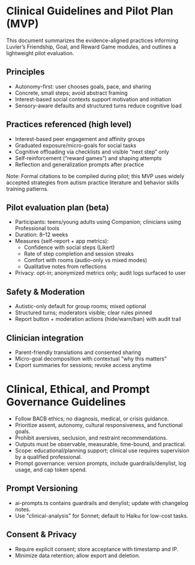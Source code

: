 # Clinical Guidelines and Pilot Plan (MVP)

This document summarizes the evidence-aligned practices informing Luvler’s Friendship, Goal, and Reward Game modules, and outlines a lightweight pilot evaluation.

## Principles
- Autonomy-first: user chooses goals, pace, and sharing
- Concrete, small steps; avoid abstract framing
- Interest-based social contexts support motivation and initiation
- Sensory-aware defaults and structured turns reduce cognitive load

## Practices referenced (high level)
- Interest-based peer engagement and affinity groups
- Graduated exposure/micro-goals for social tasks
- Cognitive offloading via checklists and visible “next step” only
- Self‑reinforcement (“reward games”) and shaping attempts
- Reflection and generalization prompts after practice

Note: Formal citations to be compiled during pilot; this MVP uses widely accepted strategies from autism practice literature and behavior skills training patterns.

## Pilot evaluation plan (beta)
- Participants: teens/young adults using Companion; clinicians using Professional tools
- Duration: 8–12 weeks
- Measures (self-report + app metrics):
  - Confidence with social steps (Likert)
  - Rate of step completion and session streaks
  - Comfort with rooms (audio-only vs mixed modes)
  - Qualitative notes from reflections
- Privacy: opt-in; anonymized metrics only; audit logs surfaced to user

## Safety & Moderation
- Autistic-only default for group rooms; mixed optional
- Structured turns; moderators visible; clear rules pinned
- Report button + moderation actions (hide/warn/ban) with audit trail

## Clinician integration
- Parent-friendly translations and consented sharing
- Micro-goal decomposition with contextual “why this matters”
- Export summaries for sessions; revoke access anytime

# Clinical, Ethical, and Prompt Governance Guidelines

- Follow BACB ethics; no diagnosis, medical, or crisis guidance.
- Prioritize assent, autonomy, cultural responsiveness, and functional goals.
- Prohibit aversives, seclusion, and restraint recommendations.
- Outputs must be observable, measurable, time-bound, and practical.
- Scope: educational/planning support; clinical use requires supervision by a qualified professional.
- Prompt governance: version prompts, include guardrails/denylist, log usage, and cap token spend.

## Prompt Versioning
- ai-prompts.ts contains guardrails and denylist; update with changelog notes.
- Use "clinical-analysis" for Sonnet; default to Haiku for low-cost tasks.

## Consent & Privacy
- Require explicit consent; store acceptance with timestamp and IP.
- Minimize data retention; allow export and deletion.
